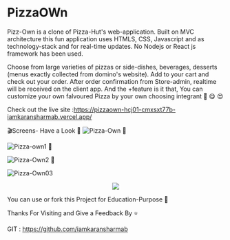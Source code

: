 # PizzaOWn

Pizz-Own  is a clone of Pizza-Hut's web-application. Built on MVC architecture this fun application uses HTMLS, CSS, Javascript and as technology-stack and  for real-time updates. No Nodejs or React js framework has been used.

Choose from large varieties of pizzas or side-dishes, beverages, desserts (menus exactly collected from domino's website). Add to your cart and check out your order. After order confirmation from Store-admin, realtime will be received on the client app.
And the +feature is it that, You can customize your own falvoured Pizza by your own choosing integrant :pizza: :yum: :heart_eyes: 

Check out the live site :https://pizzaown-hcj01-cmxsxt77b-iamkaransharmab.vercel.app/




:clapper:Screens- Have a Look 
:camera_flash:
![Pizza-Own](https://user-images.githubusercontent.com/61596570/194649300-c33a25c3-6f90-4d1b-a93b-113347af0a08.png)
:camera_flash:

![Pizza-own1](https://user-images.githubusercontent.com/61596570/194649333-5f3f73c3-5d0d-4795-b20c-42ddef75ea52.png)
:camera_flash:

![Pizza-Own2](https://user-images.githubusercontent.com/61596570/194649360-e555927a-2e79-4de7-bf4a-6b0baba2e467.png)
:camera_flash:

![Pizza-Own03](https://user-images.githubusercontent.com/61596570/194649379-641b3e59-07ca-4c77-bf60-83da7eb40ea5.png)

 <div id="header" align="center">
  <img src="https://media.giphy.com/media/iJa6kOfJ3qN7a/giphy.gif" width="full"/>
</div>


You can use or fork this Project for Education-Purpose 🤗 

Thanks For Visiting and Give a Feedback By :star: 

GIT : https://github.com/iamkaransharmab

